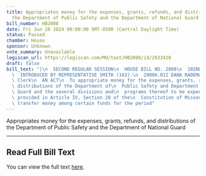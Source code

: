 ```yaml
---
title: Appropriates money for the expenses, grants, refunds, and distributions of
  the Department of Public Safety and the Department of National Guard
bill_number: HB2008
date: Fri Jun 28 2024 00:00:00 GMT-0500 (Central Daylight Time)
status: Passed
chamber: House
sponsor: Unknown
vote_summary: Unavailable
legiscan_url: https://legiscan.com/MO/text/HB2008/id/2933428
draft: false
bill_text: "|\n  SECOND REGULAR SESSION\n  HOUSE BILL NO. 2008\n  102ND GENERAL ASSEMBLY\n\
  \  INTRODUCED BY REPRESENTATIVE SMITH (163).\n  2008H.01I DANA RADEMAN MILLER, Chief\
  \ Clerk\n  AN ACT\n  To appropriate money for the expenses, grants, refunds, and\
  \ distributions of the Department of\n  Public Safety and Department of National\
  \ Guard and the several divisions and\n  programs thereof to be expended only as\
  \ provided in Article IV, Section 28 of the\n  Constitution of Missouri, and to\
  \ transfer money among certain funds for the period"
---
```

Appropriates money for the expenses, grants, refunds, and distributions of the Department of Public Safety and the Department of National Guard

---

## Read Full Bill Text

You can view the full text [here](https://legiscan.com/MO/text/HB2008/id/2933428).
